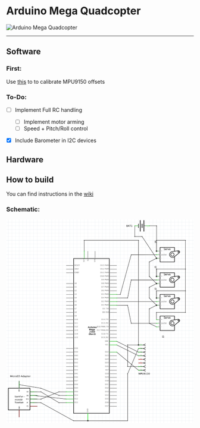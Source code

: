 # Arduino Mega Quadcopter
![Arduino Mega Quadcopter](http://033310b.netsolhost.com/Arduino/wp-content/uploads/2011/02/arduino-banner.jpg)
***
## Software 
### First:
Use [this](http://www.i2cdevlib.com/forums/topic/96-arduino-sketch-to-automatically-calculate-mpu6050-offsets/) to to calibrate MPU9150 offsets

### To-Do:
- [ ] Implement Full RC handling
  - [ ] Implement motor arming
  - [ ] Speed + Pitch/Roll control
- [x] Include Barometer in I2C devices


## Hardware
## How to build 
You can find instructions in the [wiki](https://github.com/MarcusKrautwurst/quadcopter_v1/wiki/3.-Build) 

### Schematic:
![schematic](https://github.com/MarcusKrautwurst/quadcopter_v1/blob/master/schematics/schematic.png)
